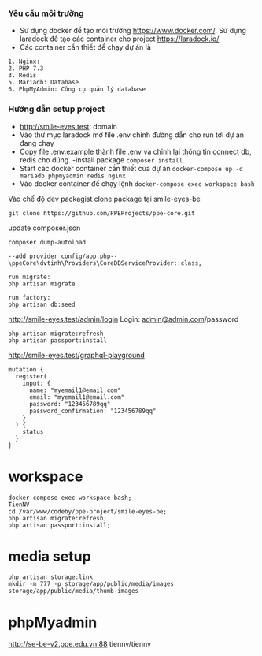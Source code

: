### Yêu cầu môi trường
- Sử dụng docker để tạo môi trường https://www.docker.com/. Sử dụng laradock để tạo các container cho project https://laradock.io/
- Các container cần thiết để chạy dự án là
```$xslt
1. Nginx:
2. PHP 7.3
3. Redis
5. Mariadb: Database
6. PhpMyAdmin: Công cụ quản lý database
```

### Hướng dẫn setup project
- http://smile-eyes.test: domain 
- Vào thư mục laradock mở file .env chỉnh đường dẫn cho run tới dự án đang chạy
- Copy file .env.example thành file .env và chỉnh lại thông tin connect db, redis cho đúng.
  -install package
  `composer install`
- Start các docker container cần thiết của dự án
`docker-compose up -d mariadb phpmyadmin redis nginx`
- Vào docker container để chạy lệnh
`docker-compose exec workspace bash`
  
Vào chế độ dev packagist
clone package tại smile-eyes-be
````
git clone https://github.com/PPEProjects/ppe-core.git
````
update composer.json
````
composer dump-autoload

--add provider config/app.php--
\ppeCore\dvtinh\Providers\CoreDBServiceProvider::class,
````
```
run migrate: 
php artisan migrate

run factory: 
php artisan db:seed
```

http://smile-eyes.test/admin/login
Login: admin@admin.com/password

```
php artisan migrate:refresh
php artisan passport:install
```
http://smile-eyes.test/graphql-playground
```
mutation {
  register(
    input: {
      name: "myemail1@email.com"
      email: "myemail1@email.com"
      password: "123456789qq"
      password_confirmation: "123456789qq"
    }
  ) {
    status
  }
}
```
# workspace
```
docker-compose exec workspace bash;
TienNV
cd /var/www/codeby/ppe-project/smile-eyes-be;
php artisan migrate:refresh;
php artisan passport:install;

```
# media setup
```
php artisan storage:link
mkdir -m 777 -p storage/app/public/media/images storage/app/public/media/thumb-images
```

# phpMyadmin
http://se-be-v2.ppe.edu.vn:88
tiennv/tiennv
